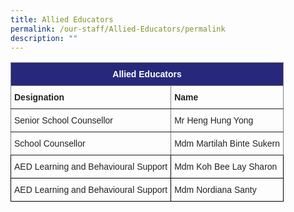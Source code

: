 ```yaml
---
title: Allied Educators
permalink: /our-staff/Allied-Educators/permalink
description: ""
---
```


<style type="text/css">
.tg  {border-collapse:collapse;border-spacing:0;}
.tg td{border-color:black;border-style:solid;border-width:1px;font-family:Arial, sans-serif;font-size:14px;
  overflow:hidden;padding:10px 5px;word-break:normal;}
.tg th{border-color:black;border-style:solid;border-width:1px;font-family:Arial, sans-serif;font-size:14px;
  font-weight:normal;overflow:hidden;padding:10px 5px;word-break:normal;}
.tg .tg-vl7p{color:#222;text-align:left;vertical-align:middle}
.tg .tg-ygxi{background-color:#27287B;border-color:inherit;color:#FFF;font-weight:bold;text-align:center;vertical-align:top}
.tg .tg-y8xx{border-color:inherit;color:#222;font-weight:bold;text-align:left;vertical-align:top}
.tg .tg-tz56{border-color:inherit;color:#222;text-align:left;vertical-align:middle}
</style>
<table class="tg">
<thead>
  <tr>
    <th class="tg-ygxi" colspan="2">Allied Educators</th>
  </tr>
</thead>
<tbody>
  <tr>
    <td class="tg-y8xx">Designation</td>
    <td class="tg-y8xx">Name</td>
  </tr>
  <tr>
    <td class="tg-tz56"><span style="color:#222;background-color:transparent">Senior School Counsellor</span></td>
    <td class="tg-tz56"><span style="color:#222;background-color:transparent">Mr Heng Hung Yong</span></td>
  </tr>
  <tr>
    <td class="tg-tz56"><span style="color:#222;background-color:transparent">School Counsellor </span></td>
    <td class="tg-tz56"><span style="color:#222;background-color:transparent">Mdm Martilah Binte Sukern</span></td>
  </tr>
  <tr>
    <td class="tg-vl7p"><span style="color:#222;background-color:transparent">AED Learning and Behavioural Support</span></td>
    <td class="tg-vl7p"><span style="color:#222;background-color:transparent">Mdm Koh Bee Lay Sharon</span></td>
  </tr>
  <tr>
    <td class="tg-vl7p"><span style="color:#222;background-color:transparent">AED Learning and Behavioural Support</span><br></td>
    <td class="tg-vl7p"><span style="color:#222;background-color:transparent">Mdm Nordiana Santy</span></td>
  </tr>
</tbody>
</table>